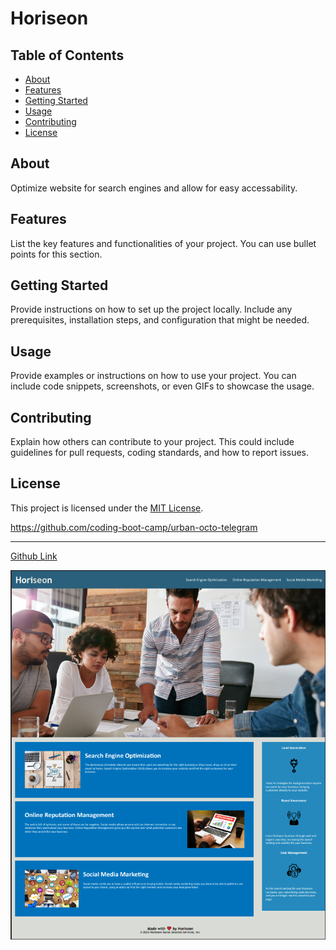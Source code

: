 # Horiseon



## Table of Contents

- [About](#about)
- [Features](#features)
- [Getting Started](#getting-started)
- [Usage](#usage)
- [Contributing](#contributing)
- [License](#license)

## About

Optimize website for search engines and allow for easy accessability.

## Features

List the key features and functionalities of your project. You can use bullet points for this section.

## Getting Started

Provide instructions on how to set up the project locally. Include any prerequisites, installation steps, and configuration that might be needed.

## Usage

Provide examples or instructions on how to use your project. You can include code snippets, screenshots, or even GIFs to showcase the usage.

## Contributing

Explain how others can contribute to your project. This could include guidelines for pull requests, coding standards, and how to report issues.

## License

This project is licensed under the [MIT License](LICENSE).

https://github.com/coding-boot-camp/urban-octo-telegram

---
[Github Link](daleray1231.github.io/class_work)

![Alt text](image.png)

<!-- # User Story
AS A marketing agency  

I WANT a codebase that follows accessibility standards  

SO THAT our own site is optimized for search engines  

# Acceptance Criteria
GIVEN a webpage meets accessibility standards  

WHEN I view the source code  

THEN I find semantic HTML elements  

WHEN I view the structure of the HTML elements  

THEN I find that the elements follow a logical structure   
independent of styling and positioning

WHEN I view the image elements

THEN I find accessible alt attributes  

WHEN I view the heading attributes  

THEN they fall in sequential order  

WHEN I view the title element  

THEN I find a concise, descriptive title   -->
